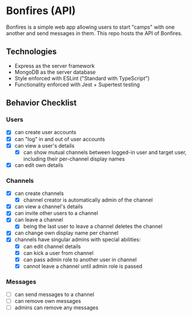 # Bonfires (API)
Bonfires is a simple web app allowing users to start "camps" with one another and send messages in them. This repo hosts the API of Bonfires.

## Technologies
- Express as the server framework
- MongoDB as the server database
- Style enforced with ESLint ("Standard with TypeScript")
- Functionality enforced with Jest + Supertest testing

## Behavior Checklist
### Users
- [x] can create user accounts
- [x] can "log" in and out of user accounts
- [x] can view a user's details
  - [x] can show mutual channels between logged-in user and target user, including their per-channel display names
- [x] can edit own details 
### Channels
- [x] can create channels
  - [x] channel creator is automatically admin of the channel
- [x] can view a channel's details
- [x] can invite other users to a channel
- [x] can leave a channel
  - [x] being the last user to leave a channel deletes the channel
- [x] can change own display name per channel
- [x] channels have singular admins with special abilities:
  - [x] can edit channel details
  - [x] can kick a user from channel
  - [x] can pass admin role to another user in channel
  - [x] cannot leave a channel until admin role is passed
### Messages
- [ ] can send messages to a channel
- [ ] can remove own messages
- [ ] admins can remove any messages
